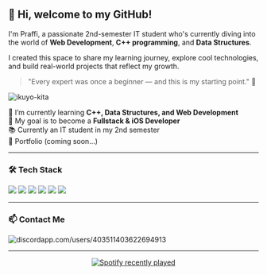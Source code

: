 ## 👋 Hi, welcome to my GitHub!

I'm Praffi, a passionate 2nd-semester IT student who's currently diving into the world of **Web Development**, **C++ programming**, and **Data Structures**.  

I created this space to share my learning journey, explore cool technologies, and build real-world projects that reflect my growth.  
> "Every expert was once a beginner — and this is my starting point." 🚀

![ikuyo-kita](gif/ikuyo-kita.gif)

🌱 I’m currently learning **C++, Data Structures, and Web Development**  
🎯 My goal is to become a **Fullstack & iOS Developer**  
📚 Currently an IT student in my 2nd semester  
🔗 Portfolio (coming soon...)

---

### 🛠️ Tech Stack
<img src="https://img.shields.io/badge/HTML5-E34F26?style=for-the-badge&logo=html5&logoColor=white" />
<img src="https://img.shields.io/badge/CSS3-1572B6?style=for-the-badge&logo=css3&logoColor=white
" />
<img src="https://img.shields.io/badge/JavaScript-323330?style=for-the-badge&logo=javascript&logoColor=F7DF1E
" />
<img src="https://img.shields.io/badge/MySQL-005C84?style=for-the-badge&logo=mysql&logoColor=white" />
<img src="https://img.shields.io/badge/Bootstrap-563D7C?style=for-the-badge&logo=bootstrap&logoColor=white" />
<img src="https://img.shields.io/badge/Tailwind_CSS-38B2AC?style=for-the-badge&logo=tailwind-css&logoColor=white
">

---
### 📫 Contact Me
![discordapp.com/users/403511403622694913](https://img.shields.io/badge/Discord-5865F2?style=for-the-badge&logo=discord&logoColor=white
)

---
<div align="center">
  <a href="https://open.spotify.com/user/prappi">
    <img src="https://spotify-recently-played-readme.vercel.app/api?user=prappi&count=5" alt="Spotify recently played"  />
  </a>
</div>

###
